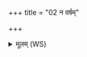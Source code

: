 +++
title = "02 न वर्षम्"

+++
<details><summary>मूलम् (WS)</summary>

न वर्षं मैत्रावरुणं ब्रह्मज्यमभि वर्षति ।  
नास्मै समितिः कल्पते न मित्रं नयते वशम् ॥ २ ॥
</details>